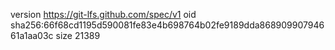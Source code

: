 version https://git-lfs.github.com/spec/v1
oid sha256:66f68cd1195d590081fe83e4b698764b02fe9189dda86890990794661a1aa03c
size 21389
